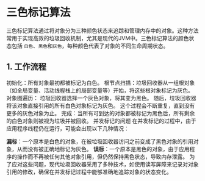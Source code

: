 # 三色标记算法

三色标记算法通过将对象分为三种颜色状态来追踪和管理内存中的对象。这种方法常用于实现高效的垃圾回收机制，尤其是现代的JVM中。三色标记算法的颜色状态包括 `白色`、`黑色`和`灰色`，每种颜色代表了对象的不同生命周期状态。

## 1. 工作流程
初始化：所有对象最初都被标记为白色。
根节点扫描：垃圾回收器从一组根对象（如全局变量、活动线程栈上的局部变量等）开始，将这些根对象标记为灰色。
对象图遍历：
垃圾回收器选择一个灰色对象，将其变为黑色。
随后，垃圾回收器将该对象直接引用的所有白色对象标记为灰色。
这个过程会不断重复，直到没有更多的灰色对象为止。
完成：当所有可到达的对象都被标记为黑色后，所有剩余的白色对象则被视为垃圾并被回收。
并发标记的问题
在并发标记的过程中，由于应用程序线程仍在运行，可能会出现以下几种情况：

**漏标**：一个原本是白色的对象，在被垃圾回收器访问之前变成了黑色对象的引用对象，从而没有被正确地标记为灰色。
**误标**：一个原本是黑色的对象，由于应用程序的操作而不再被任何其他对象引用，但仍然保持黑色状态，导致内存泄露。
为了应对这些问题，现代垃圾回收器采用了多种技术，如使用读写屏障来记录对对象引用的修改，确保在并发标记过程中能够准确地追踪对象的状态变化。